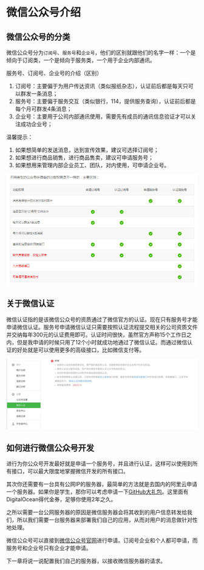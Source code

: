 # 微信公众号介绍

## 微信公众号的分类

微信公众号分为`订阅号`、`服务号`和`企业号`，他们的区别就跟他们的名字一样：一个是倾向于订阅类，一个是倾向于服务类，一个用于企业内部通讯。

服务号、订阅号、企业号的介绍（区别）    
1. 订阅号：主要偏于为用户传达资讯（类似报纸杂志），认证前后都是每天只可以群发一条消息；   
2. 服务号：主要偏于服务交互（类似银行，114，提供服务查询），认证前后都是每个月可群发4条消息；   
3. 企业号：主要用于公司内部通讯使用，需要先有成员的通讯信息验证才可以关注成功企业号；   

温馨提示：   
1. 如果想简单的发送消息，达到宣传效果，建议可选择订阅号；   
2. 如果想进行商品销售，进行商品售卖，建议可申请服务号；   
3. 如果想用来管理内部企业员工、团队，对内使用，可申请企业号。   

![](img/00/type.jpg) 

## 关于微信认证

微信认证指的是该微信公众号的资质通过了微信官方的认证。现在只有服务号才能申请微信认证。服务号申请微信认证只需要按照认证流程提交相关的公司资质文件并交纳每年300元的认证费用即可。认证时间很快，虽然官方声称15个工作日之内，但是我申请的时候只用了12个小时就成功地通过了微信认证。而通过微信认证的好处就是可以使用更多的高级接口，比如微信支付等。

![](img/00/wechat_autho.png)

## 如何进行微信公众号开发

进行为你公众号开发最好就是申请一个服务号，并且进行认证，这样可以使用到所有接口，可以最大限度地掌握微信开发的所有接口。

其次你还需要有一台具有公网IP的服务器，最简单的方法就是去国内的阿里云申请一个服务器。如果你是学生，那你可以考虑申请一下[GitHub大礼包](http://frontseat.io/t/github/219)。这里面有DigitalOcean得代金券，足够你使用2年之久。

之所以需要一台公网服务器的原因是微信服务器会将其收到的用户信息转发给我们，所以我们需要一台服务器来部署我们自己的应用，从而对用户的消息做针对性地处理。

微信公众号可以直接到[微信公众号官网](https://mp.weixin.qq.com/)进行申请。订阅号企业和个人都可申请，而服务号和企业号只有企业才能申请。

下一章将说一说配置我们自己的服务器，以接收微信服务器的请求。
